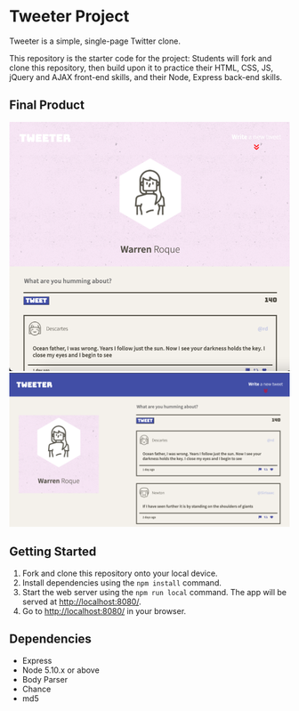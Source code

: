 # Tweeter Project

Tweeter is a simple, single-page Twitter clone.

This repository is the starter code for the project: Students will fork and clone this repository, then build upon it to practice their HTML, CSS, JS, jQuery and AJAX front-end skills, and their Node, Express back-end skills.

## Final Product

!["Screenshot of mobile view - homepage"](https://github.com/wawwen1/tweeter/blob/master/docs/mobile-homepage.png?raw=true)
!["Screenshot of desktop view - homepage"](https://github.com/wawwen1/tweeter/blob/master/docs/desktop-homepage.png?raw=true)


## Getting Started

1. Fork and clone this repository onto your local device.
2. Install dependencies using the `npm install` command.
3. Start the web server using the `npm run local` command. The app will be served at <http://localhost:8080/>.
4. Go to <http://localhost:8080/> in your browser.

## Dependencies

- Express
- Node 5.10.x or above
- Body Parser
- Chance
- md5
